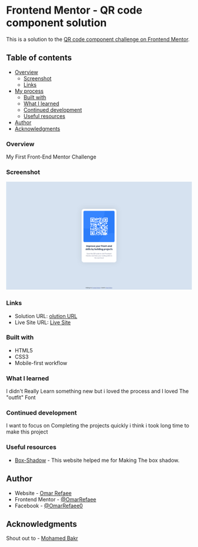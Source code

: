 # Frontend Mentor - QR code component solution

This is a solution to the [QR code component challenge on Frontend Mentor](https://www.frontendmentor.io/challenges/qr-code-component-iux_sIO_H).

## Table of contents

- [Overview](#overview)
  - [Screenshot](#screenshot)
  - [Links](#links)
- [My process](#my-process)
  - [Built with](#built-with)
  - [What I learned](#what-i-learned)
  - [Continued development](#continued-development)
  - [Useful resources](#useful-resources)
- [Author](#author)
- [Acknowledgments](#acknowledgments)

### Overview

My First Front-End Mentor Challenge

### Screenshot

![](/images/screenshot.png)


### Links

- Solution URL: [olution URL](https://your-solution-url.com)
- Live Site URL: [Live Site](https://omarrefaee.github.io/QR-code-components/)

### Built with

- HTML5
- CSS3
- Mobile-first workflow

### What I learned

  I didn't Really Learn something new but i loved the process and I loved The "outfit" Font

### Continued development

  I want to focus on Completing the projects quickly i think i took long time to make this project

### Useful resources

- [Box-Shadow](https://box-shadow.dev/) - This website helped me for Making The box shadow.

## Author

- Website - [Omar Refaee](https://github.com/OmarRefaee)
- Frontend Mentor - [@OmarRefaee](https://www.frontendmentor.io/profile/OmarRefaee)
- Facebook - [@OmarRefaee0](https://www.facebook.com/OmarRefaee0)

## Acknowledgments

  Shout out to - [Mohamed Bakr](https://github.com/MohammedBakr44)
